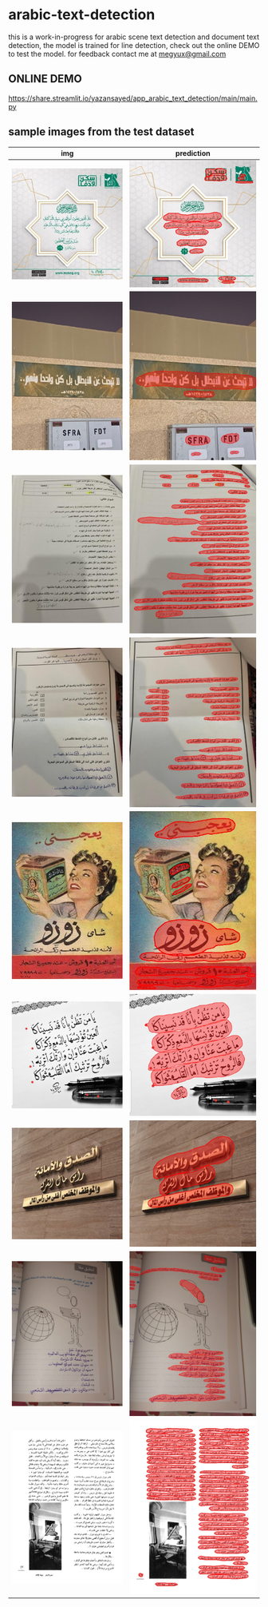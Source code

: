 # arabic-text-detection
this is a work-in-progress for arabic scene text detection and document text detection, the model is trained for line detection,
check out the online DEMO to test the model. for feedback contact me at megyux@gmail.com

## ONLINE DEMO
https://share.streamlit.io/yazansayed/app_arabic_text_detection/main/main.py

## sample images from the test dataset
|img|prediction|
|-|-|
|<img src='/imgs/0_orig.jpg' />|<img src='/imgs/0_pred.jpg' />|
|<img src='/imgs/8_orig.jpg' />|<img src='/imgs/8_pred.jpg' />|
|<img src='/imgs/12_orig.jpg' />|<img src='/imgs/12_pred.jpg' />|
|<img src='/imgs/13_orig.jpg' />|<img src='/imgs/13_pred.jpg' />|
|<img src='/imgs/1_orig.jpg' />|<img src='/imgs/1_pred.jpg' />|
|<img src='/imgs/14_orig.jpg' />|<img src='/imgs/14_pred.jpg' />|
|<img src='/imgs/30_orig.jpg' />|<img src='/imgs/30_pred.jpg' />|
|<img src='/imgs/22_orig.jpg' />|<img src='/imgs/22_pred.jpg' />|
|<img src='/imgs/33_orig.jpg' />|<img src='/imgs/33_pred.jpg' />|
